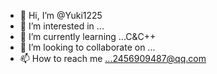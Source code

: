 - 👋 Hi, I’m @Yuki1225
- 👀 I’m interested in ...
- 🌱 I’m currently learning ...C&C++
- 💞️ I’m looking to collaborate on ...
- 📫 How to reach me ...2456909487@qq.com

<!---
Yuki1225/Yuki1225 is a ✨ special ✨ repository because its `README.md` (this file) appears on your GitHub profile.
You can click the Preview link to take a look at your changes.
--->
